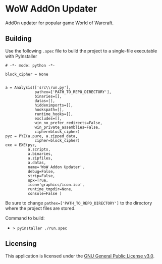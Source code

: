 # WoW AddOn Updater
AddOn updater for popular game World of Warcraft.

## Building
Use the following `.spec` file to build the project to a single-file executable with PyInstaller
```
# -*- mode: python -*-

block_cipher = None


a = Analysis(['src\\run.py'],
             pathex=['PATH_TO_REPO_DIRECTORY'],
             binaries=[],
             datas=[],
             hiddenimports=[],
             hookspath=[],
             runtime_hooks=[],
             excludes=[],
             win_no_prefer_redirects=False,
             win_private_assemblies=False,
             cipher=block_cipher)
pyz = PYZ(a.pure, a.zipped_data,
             cipher=block_cipher)
exe = EXE(pyz,
          a.scripts,
          a.binaries,
          a.zipfiles,
          a.datas,
          name='WoW Addon Updater',
          debug=False,
          strip=False,
          upx=True,
          icon='graphics/icon.ico',
          runtime_tmpdir=None,
          console=False )
```

Be sure to change `pathex=['PATH_TO_REPO_DIRECTORY']` to the directory where the project files are stored. 

Command to build: 
* `> pyinstaller ./run.spec`

## Licensing
This application is licensed under the [GNU General Public License v3.0](LICENSE).
